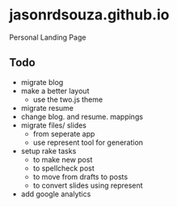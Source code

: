 jasonrdsouza.github.io
======================

Personal Landing Page

Todo
----
- migrate blog
- make a better layout
  - use the two.js theme 
- migrate resume
- change blog. and resume. mappings
- migrate files/ slides
  - from seperate app
  - use represent tool for generation
- setup rake tasks
  - to make new post
  - to spellcheck post
  - to move from drafts to posts
  - to convert slides using represent
- add google analytics

